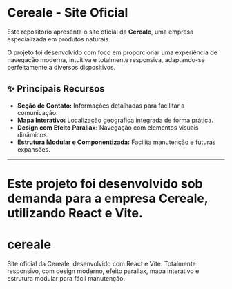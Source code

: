 # Cereale - Site Oficial

Este repositório apresenta o site oficial da **Cereale**, uma empresa especializada em produtos naturais.

O projeto foi desenvolvido com foco em proporcionar uma experiência de navegação moderna, intuitiva e totalmente responsiva, adaptando-se perfeitamente a diversos dispositivos.

## ✨ Principais Recursos

- **Seção de Contato:** Informações detalhadas para facilitar a comunicação.
- **Mapa Interativo:** Localização geográfica integrada de forma prática.
- **Design com Efeito Parallax:** Navegação com elementos visuais dinâmicos.
- **Estrutura Modular e Componentizada:** Facilita manutenção e futuras expansões.

---

Este projeto foi desenvolvido sob demanda para a empresa **Cereale**, utilizando **React** e **Vite**.
=======
# cereale
Site oficial da Cereale, desenvolvido com React e Vite. Totalmente responsivo, com design moderno, efeito parallax, mapa interativo e estrutura modular para fácil manutenção.
